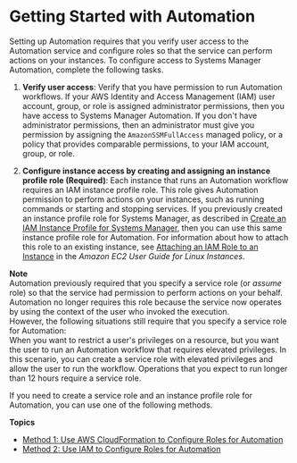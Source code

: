 # Getting Started with Automation<a name="automation-setup"></a>

Setting up Automation requires that you verify user access to the Automation service and configure roles so that the service can perform actions on your instances\. To configure access to Systems Manager Automation, complete the following tasks\.

1. **Verify user access**: Verify that you have permission to run Automation workflows\. If your AWS Identity and Access Management \(IAM\) user account, group, or role is assigned administrator permissions, then you have access to Systems Manager Automation\. If you don't have administrator permissions, then an administrator must give you permission by assigning the `AmazonSSMFullAccess` managed policy, or a policy that provides comparable permissions, to your IAM account, group, or role\.

1. **Configure instance access by creating and assigning an instance profile role \(Required\)**: Each instance that runs an Automation workflow requires an IAM instance profile role\. This role gives Automation permission to perform actions on your instances, such as running commands or starting and stopping services\. If you previously created an instance profile role for Systems Manager, as described in [Create an IAM Instance Profile for Systems Manager](setup-instance-profile.md), then you can use this same instance profile role for Automation\. For information about how to attach this role to an existing instance, see [Attaching an IAM Role to an Instance](https://docs.aws.amazon.com/AWSEC2/latest/UserGuide/iam-roles-for-amazon-ec2.html#attach-iam-role) in the *Amazon EC2 User Guide for Linux Instances*\.

**Note**  
Automation previously required that you specify a service role \(or *assume* role\) so that the service had permission to perform actions on your behalf\. Automation no longer requires this role because the service now operates by using the context of the user who invoked the execution\.   
However, the following situations still require that you specify a service role for Automation:  
When you want to restrict a user's privileges on a resource, but you want the user to run an Automation workflow that requires elevated privileges\. In this scenario, you can create a service role with elevated privileges and allow the user to run the workflow\.
Operations that you expect to run longer than 12 hours require a service role\.

If you need to create a service role and an instance profile role for Automation, you can use one of the following methods\.

**Topics**
+ [Method 1: Use AWS CloudFormation to Configure Roles for Automation](automation-cf.md)
+ [Method 2: Use IAM to Configure Roles for Automation](automation-permissions.md)